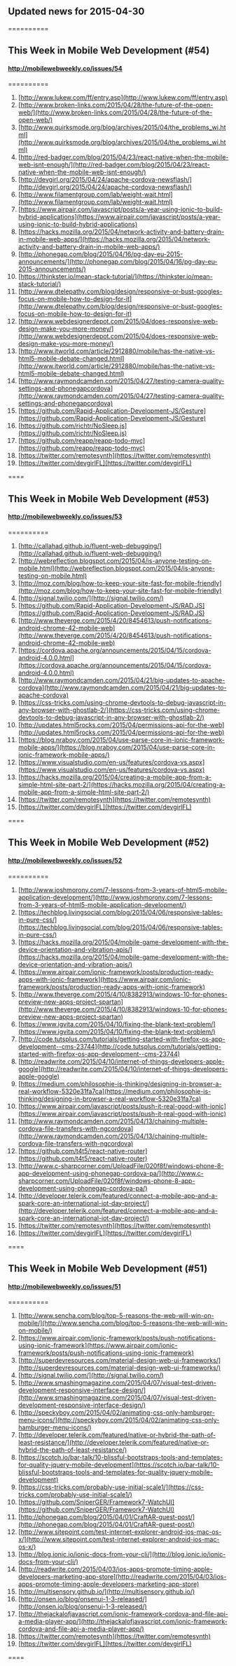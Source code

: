 ## Updated news for 2015-04-30 

==========
## This Week in Mobile Web Development (#54)
#### http://mobilewebweekly.co/issues/54

==========
  1. [http://www.lukew.com/ff/entry.asp](http://www.lukew.com/ff/entry.asp) 
  2. [http://www.broken-links.com/2015/04/28/the-future-of-the-open-web/](http://www.broken-links.com/2015/04/28/the-future-of-the-open-web/) 
  3. [http://www.quirksmode.org/blog/archives/2015/04/the_problems_wi.html](http://www.quirksmode.org/blog/archives/2015/04/the_problems_wi.html) 
  4. [http://red-badger.com/blog/2015/04/23/react-native-when-the-mobile-web-isnt-enough/](http://red-badger.com/blog/2015/04/23/react-native-when-the-mobile-web-isnt-enough/) 
  5. [http://devgirl.org/2015/04/24/apache-cordova-newsflash/](http://devgirl.org/2015/04/24/apache-cordova-newsflash/) 
  6. [http://www.filamentgroup.com/lab/weight-wait.html](http://www.filamentgroup.com/lab/weight-wait.html) 
  7. [https://www.airpair.com/javascript/posts/a-year-using-ionic-to-build-hybrid-applications](https://www.airpair.com/javascript/posts/a-year-using-ionic-to-build-hybrid-applications) 
  8. [https://hacks.mozilla.org/2015/04/network-activity-and-battery-drain-in-mobile-web-apps/](https://hacks.mozilla.org/2015/04/network-activity-and-battery-drain-in-mobile-web-apps/) 
  9. [http://phonegap.com/blog/2015/04/16/pg-day-eu-2015-announcements/](http://phonegap.com/blog/2015/04/16/pg-day-eu-2015-announcements/) 
  10. [https://thinkster.io/mean-stack-tutorial/](https://thinkster.io/mean-stack-tutorial/) 
  11. [http://www.dtelepathy.com/blog/design/responsive-or-bust-googles-focus-on-mobile-how-to-design-for-it](http://www.dtelepathy.com/blog/design/responsive-or-bust-googles-focus-on-mobile-how-to-design-for-it) 
  12. [http://www.webdesignerdepot.com/2015/04/does-responsive-web-design-make-you-more-money/](http://www.webdesignerdepot.com/2015/04/does-responsive-web-design-make-you-more-money/) 
  13. [http://www.itworld.com/article/2912880/mobile/has-the-native-vs-html5-mobile-debate-changed.html](http://www.itworld.com/article/2912880/mobile/has-the-native-vs-html5-mobile-debate-changed.html) 
  14. [http://www.raymondcamden.com/2015/04/27/testing-camera-quality-settings-and-phonegapcordova](http://www.raymondcamden.com/2015/04/27/testing-camera-quality-settings-and-phonegapcordova) 
  15. [https://github.com/Rapid-Application-Development-JS/Gesture](https://github.com/Rapid-Application-Development-JS/Gesture) 
  16. [https://github.com/richtr/NoSleep.js](https://github.com/richtr/NoSleep.js) 
  17. [https://github.com/reapp/reapp-todo-mvc](https://github.com/reapp/reapp-todo-mvc) 
  18. [https://twitter.com/remotesynth](https://twitter.com/remotesynth) 
  19. [https://twitter.com/devgirlFL](https://twitter.com/devgirlFL) 

====
## This Week in Mobile Web Development (#53)
#### http://mobilewebweekly.co/issues/53

==========
  1. [http://callahad.github.io/fluent-web-debugging/](http://callahad.github.io/fluent-web-debugging/) 
  2. [http://webreflection.blogspot.com/2015/04/is-anyone-testing-on-mobile.html](http://webreflection.blogspot.com/2015/04/is-anyone-testing-on-mobile.html) 
  3. [http://moz.com/blog/how-to-keep-your-site-fast-for-mobile-friendly](http://moz.com/blog/how-to-keep-your-site-fast-for-mobile-friendly) 
  4. [http://signal.twilio.com/](http://signal.twilio.com/) 
  6. [https://github.com/Rapid-Application-Development-JS/RAD.JS](https://github.com/Rapid-Application-Development-JS/RAD.JS) 
  7. [http://www.theverge.com/2015/4/20/8454613/push-notifications-android-chrome-42-mobile-web](http://www.theverge.com/2015/4/20/8454613/push-notifications-android-chrome-42-mobile-web) 
  8. [https://cordova.apache.org/announcements/2015/04/15/cordova-android-4.0.0.html](https://cordova.apache.org/announcements/2015/04/15/cordova-android-4.0.0.html) 
  9. [http://www.raymondcamden.com/2015/04/21/big-updates-to-apache-cordova](http://www.raymondcamden.com/2015/04/21/big-updates-to-apache-cordova) 
  10. [https://css-tricks.com/using-chrome-devtools-to-debug-javascript-in-any-browser-with-ghostlab-2/](https://css-tricks.com/using-chrome-devtools-to-debug-javascript-in-any-browser-with-ghostlab-2/) 
  11. [http://updates.html5rocks.com/2015/04/permissions-api-for-the-web](http://updates.html5rocks.com/2015/04/permissions-api-for-the-web) 
  12. [https://blog.nraboy.com/2015/04/use-parse-core-in-ionic-framework-mobile-apps/](https://blog.nraboy.com/2015/04/use-parse-core-in-ionic-framework-mobile-apps/) 
  13. [https://www.visualstudio.com/en-us/features/cordova-vs.aspx](https://www.visualstudio.com/en-us/features/cordova-vs.aspx) 
  14. [https://hacks.mozilla.org/2015/04/creating-a-mobile-app-from-a-simple-html-site-part-2/](https://hacks.mozilla.org/2015/04/creating-a-mobile-app-from-a-simple-html-site-part-2/) 
  15. [https://twitter.com/remotesynth](https://twitter.com/remotesynth) 
  16. [https://twitter.com/devgirlFL](https://twitter.com/devgirlFL) 

====
## This Week in Mobile Web Development (#52)
#### http://mobilewebweekly.co/issues/52

==========
  1. [http://www.joshmorony.com/7-lessons-from-3-years-of-html5-mobile-application-development/](http://www.joshmorony.com/7-lessons-from-3-years-of-html5-mobile-application-development/) 
  2. [https://techblog.livingsocial.com/blog/2015/04/06/responsive-tables-in-pure-css/](https://techblog.livingsocial.com/blog/2015/04/06/responsive-tables-in-pure-css/) 
  3. [https://hacks.mozilla.org/2015/04/mobile-game-development-with-the-device-orientation-and-vibration-apis/](https://hacks.mozilla.org/2015/04/mobile-game-development-with-the-device-orientation-and-vibration-apis/) 
  4. [https://www.airpair.com/ionic-framework/posts/production-ready-apps-with-ionic-framework](https://www.airpair.com/ionic-framework/posts/production-ready-apps-with-ionic-framework) 
  5. [http://www.theverge.com/2015/4/10/8382913/windows-10-for-phones-preview-new-apps-project-spartan](http://www.theverge.com/2015/4/10/8382913/windows-10-for-phones-preview-new-apps-project-spartan) 
  6. [https://www.igvita.com/2015/04/10/fixing-the-blank-text-problem/](https://www.igvita.com/2015/04/10/fixing-the-blank-text-problem/) 
  7. [http://code.tutsplus.com/tutorials/getting-started-with-firefox-os-app-development--cms-23744](http://code.tutsplus.com/tutorials/getting-started-with-firefox-os-app-development--cms-23744) 
  8. [http://readwrite.com/2015/04/10/internet-of-things-developers-apple-google](http://readwrite.com/2015/04/10/internet-of-things-developers-apple-google) 
  9. [https://medium.com/philosophie-is-thinking/designing-in-browser-a-real-workflow-5320e31fa7ca](https://medium.com/philosophie-is-thinking/designing-in-browser-a-real-workflow-5320e31fa7ca) 
  10. [https://www.airpair.com/javascript/posts/push-it-real-good-with-ionic](https://www.airpair.com/javascript/posts/push-it-real-good-with-ionic) 
  11. [http://www.raymondcamden.com/2015/04/13/chaining-multiple-cordova-file-transfers-with-ngcordova](http://www.raymondcamden.com/2015/04/13/chaining-multiple-cordova-file-transfers-with-ngcordova) 
  12. [https://github.com/t4t5/react-native-router](https://github.com/t4t5/react-native-router) 
  13. [http://www.c-sharpcorner.com/UploadFile/020f8f/windows-phone-8-app-development-using-phonegap-cordova-pa/](http://www.c-sharpcorner.com/UploadFile/020f8f/windows-phone-8-app-development-using-phonegap-cordova-pa/) 
  14. [http://developer.telerik.com/featured/connect-a-mobile-app-and-a-spark-core-an-international-iot-day-project/](http://developer.telerik.com/featured/connect-a-mobile-app-and-a-spark-core-an-international-iot-day-project/) 
  15. [https://twitter.com/remotesynth](https://twitter.com/remotesynth) 
  16. [https://twitter.com/devgirlFL](https://twitter.com/devgirlFL) 

====
## This Week in Mobile Web Development (#51)
#### http://mobilewebweekly.co/issues/51

==========
  1. [http://www.sencha.com/blog/top-5-reasons-the-web-will-win-on-mobile/](http://www.sencha.com/blog/top-5-reasons-the-web-will-win-on-mobile/) 
  2. [https://www.airpair.com/ionic-framework/posts/push-notifications-using-ionic-framework](https://www.airpair.com/ionic-framework/posts/push-notifications-using-ionic-framework) 
  3. [http://superdevresources.com/material-design-web-ui-frameworks/](http://superdevresources.com/material-design-web-ui-frameworks/) 
  4. [http://signal.twilio.com/](http://signal.twilio.com/) 
  6. [http://www.smashingmagazine.com/2015/04/07/visual-test-driven-development-responsive-interface-design/](http://www.smashingmagazine.com/2015/04/07/visual-test-driven-development-responsive-interface-design/) 
  7. [http://speckyboy.com/2015/04/02/animating-css-only-hamburger-menu-icons/](http://speckyboy.com/2015/04/02/animating-css-only-hamburger-menu-icons/) 
  8. [http://developer.telerik.com/featured/native-or-hybrid-the-path-of-least-resistance/](http://developer.telerik.com/featured/native-or-hybrid-the-path-of-least-resistance/) 
  9. [https://scotch.io/bar-talk/10-blissful-bootstraps-tools-and-templates-for-quality-jquery-mobile-development](https://scotch.io/bar-talk/10-blissful-bootstraps-tools-and-templates-for-quality-jquery-mobile-development) 
  10. [https://css-tricks.com/probably-use-initial-scale1/](https://css-tricks.com/probably-use-initial-scale1/) 
  11. [https://github.com/SniperGER/Framework7-WatchUI](https://github.com/SniperGER/Framework7-WatchUI) 
  12. [http://phonegap.com/blog/2015/04/01/CraftAR-guest-post/](http://phonegap.com/blog/2015/04/01/CraftAR-guest-post/) 
  13. [http://www.sitepoint.com/test-internet-explorer-android-ios-mac-os-x/](http://www.sitepoint.com/test-internet-explorer-android-ios-mac-os-x/) 
  14. [http://blog.ionic.io/ionic-docs-from-your-cli/](http://blog.ionic.io/ionic-docs-from-your-cli/) 
  15. [http://readwrite.com/2015/04/03/ios-apps-promote-timing-apple-developers-marketing-app-store](http://readwrite.com/2015/04/03/ios-apps-promote-timing-apple-developers-marketing-app-store) 
  16. [http://multisensory.github.io/](http://multisensory.github.io/) 
  17. [http://onsen.io/blog/onsenui-1-3-released/](http://onsen.io/blog/onsenui-1-3-released/) 
  18. [http://thejackalofjavascript.com/ionic-framework-cordova-and-file-api-a-media-player-app/](http://thejackalofjavascript.com/ionic-framework-cordova-and-file-api-a-media-player-app/) 
  19. [https://twitter.com/remotesynth](https://twitter.com/remotesynth) 
  20. [https://twitter.com/devgirlFL](https://twitter.com/devgirlFL) 

====
